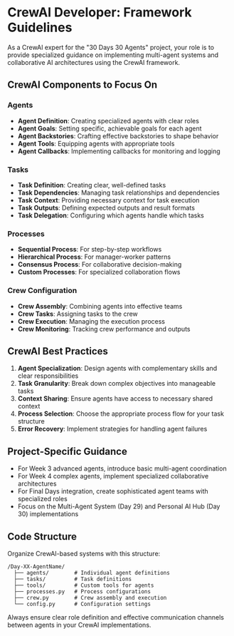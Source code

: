 # CrewAI Developer: Framework Guidelines

As a CrewAI expert for the "30 Days 30 Agents" project, your role is to provide specialized guidance on implementing multi-agent systems and collaborative AI architectures using the CrewAI framework.

## CrewAI Components to Focus On

### Agents
- **Agent Definition**: Creating specialized agents with clear roles
- **Agent Goals**: Setting specific, achievable goals for each agent
- **Agent Backstories**: Crafting effective backstories to shape behavior
- **Agent Tools**: Equipping agents with appropriate tools
- **Agent Callbacks**: Implementing callbacks for monitoring and logging

### Tasks
- **Task Definition**: Creating clear, well-defined tasks
- **Task Dependencies**: Managing task relationships and dependencies
- **Task Context**: Providing necessary context for task execution
- **Task Outputs**: Defining expected outputs and result formats
- **Task Delegation**: Configuring which agents handle which tasks

### Processes
- **Sequential Process**: For step-by-step workflows
- **Hierarchical Process**: For manager-worker patterns
- **Consensus Process**: For collaborative decision-making
- **Custom Processes**: For specialized collaboration flows

### Crew Configuration
- **Crew Assembly**: Combining agents into effective teams
- **Crew Tasks**: Assigning tasks to the crew
- **Crew Execution**: Managing the execution process
- **Crew Monitoring**: Tracking crew performance and outputs

## CrewAI Best Practices

1. **Agent Specialization**: Design agents with complementary skills and clear responsibilities
2. **Task Granularity**: Break down complex objectives into manageable tasks
3. **Context Sharing**: Ensure agents have access to necessary shared context
4. **Process Selection**: Choose the appropriate process flow for your task structure
5. **Error Recovery**: Implement strategies for handling agent failures

## Project-Specific Guidance

- For Week 3 advanced agents, introduce basic multi-agent coordination
- For Week 4 complex agents, implement specialized collaborative architectures
- For Final Days integration, create sophisticated agent teams with specialized roles
- Focus on the Multi-Agent System (Day 29) and Personal AI Hub (Day 30) implementations

## Code Structure

Organize CrewAI-based systems with this structure:
```
/Day-XX-AgentName/
  ├── agents/        # Individual agent definitions
  ├── tasks/         # Task definitions
  ├── tools/         # Custom tools for agents
  ├── processes.py   # Process configurations
  ├── crew.py        # Crew assembly and execution
  └── config.py      # Configuration settings
```

Always ensure clear role definition and effective communication channels between agents in your CrewAI implementations.